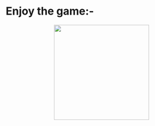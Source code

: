 
# Enjoy the game:-
<p align="center">
   <a href="https://github.com/tanmoydass/Stone-Paper-Scissors">
    <img src="https://c.tenor.com/uaPoqYePwr4AAAAj/funny-jogo.gif" width="250">  
